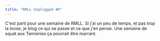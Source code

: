 ```yaml
---
title: "RMLL Unplugged #0"
---
```


C'est parti pour une semaine de RMLL. Si j'ai un peu de temps, et pas trop la
loose, je blog ce qui se passe et ce que j'en pense. Une semaine de squat aux
Tanneries ça pourrait être marrant.

